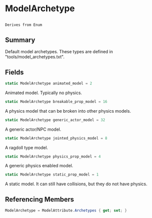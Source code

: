 # ModelArchetype

## 
```c#
Derives from Enum
```

## Summary

Default model archetypes.
These types are defined in "tools/model_archetypes.txt".
## Fields

```c#
static ModelArchetype animated_model = 2
```
Animated model. Typically no physics.
```c#
static ModelArchetype breakable_prop_model = 16
```
A physics model that can be broken into other physics models.
```c#
static ModelArchetype generic_actor_model = 32
```
A generic actor/NPC model.
```c#
static ModelArchetype jointed_physics_model = 8
```
A ragdoll type model.
```c#
static ModelArchetype physics_prop_model = 4
```
A generic physics enabled model.
```c#
static ModelArchetype static_prop_model = 1
```
A static model. It can still have collisions, but they do not have physics.
## Referencing Members

```c#
ModelArchetype = ModelAttribute.Archetypes { get; set; } 
```

